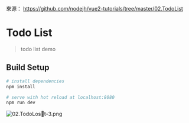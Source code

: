來源： https://github.com/nodejh/vue2-tutorials/tree/master/02.TodoList

# Todo List

> todo list demo

## Build Setup

``` bash
# install dependencies
npm install

# serve with hot reload at localhost:8080
npm run dev
```

![02.TodoLost-3.png](./../images/02.TodoLost-3.png)
